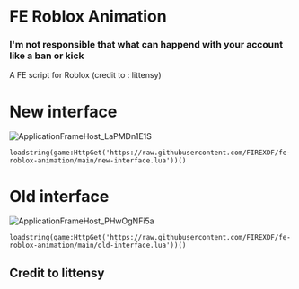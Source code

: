 # FE Roblox Animation

### I'm not responsible that what can happend with your account like a ban or kick

A FE script for Roblox (credit to : littensy)


# New interface
![ApplicationFrameHost_LaPMDn1E1S](https://github.com/FIREXDF/fe-roblox-animation/assets/81977081/83d51b65-30f0-41ed-bbe0-04eac7f0caea)

`loadstring(game:HttpGet('https://raw.githubusercontent.com/FIREXDF/fe-roblox-animation/main/new-interface.lua'))()`

# Old interface
![ApplicationFrameHost_PHwOgNFi5a](https://github.com/FIREXDF/fe-roblox-animation/assets/81977081/e537882d-7e09-4bed-8263-fefcbeeec252)

`loadstring(game:HttpGet('https://raw.githubusercontent.com/FIREXDF/fe-roblox-animation/main/old-interface.lua'))()`

## Credit to littensy
